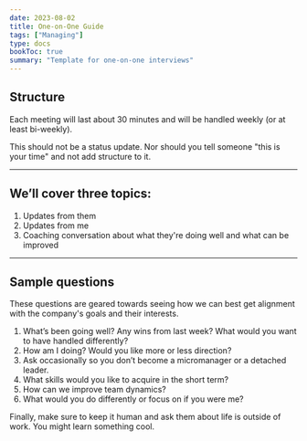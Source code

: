 ```yaml
---
date: 2023-08-02
title: One-on-One Guide
tags: ["Managing"]
type: docs
bookToc: true
summary: "Template for one-on-one interviews"
---
```


## Structure
Each meeting will last about 30 minutes and will be handled weekly (or at least bi-weekly). 

This should not be a status update. Nor should you tell someone "this is your time" and not add structure to it.

---

## We’ll cover three topics:

1.	Updates from them
2.	Updates from me
3.	Coaching conversation about what they're doing well and what can be improved
---

## Sample questions
These questions are geared towards seeing how we can best get alignment with the company's goals and their interests. 

1. What’s been going well? Any wins from last week? What would you want to have handled differently?
2. How am I doing? Would you like more or less direction?
3. Ask occasionally so you don’t become a micromanager or a detached leader.
4. What skills would you like to acquire in the short term?
5. How can we improve team dynamics?
6. What would you do differently or focus on if you were me?

Finally, make sure to keep it human and ask them about life is outside of work. You might learn something cool.